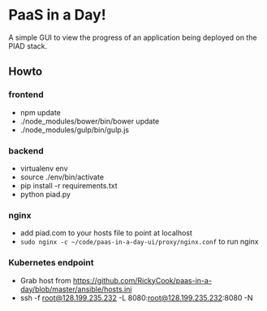 # PaaS in a Day!
A simple GUI to view the progress of an application being deployed on the PIAD stack.

## Howto

### frontend

- npm update
- ./node_modules/bower/bin/bower update
- ./node_modules/gulp/bin/gulp.js

### backend

- virtualenv env
- source ./env/bin/activate
- pip install -r requirements.txt
- python piad.py

### nginx

- add piad.com to your hosts file to point at localhost
- `sudo nginx -c ~/code/paas-in-a-day-ui/proxy/nginx.conf` to run nginx

### Kubernetes endpoint

- Grab host from https://github.com/RickyCook/paas-in-a-day/blob/master/ansible/hosts.ini
- ssh -f root@128.199.235.232 -L 8080:root@128.199.235.232:8080 -N